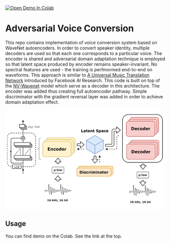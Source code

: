 [![Open Demo In Colab](https://colab.research.google.com/assets/colab-badge.svg)](https://colab.research.google.com/github/hubertsiuzdak/voice-conversion/blob/master/demo/Voice_Conversion.ipynb)
# Adversarial Voice Conversion

This repo contains implementation of voice conversion system based on WaveNet autoencoders. 
In order to convert speaker identity, multiple decoders are used so that each one corresponds to a particular voice.
The encoder is shared and adversarial domain adaptation technique is employed so that latent space produced by encoder remains speaker-invariant. 
No spectral features are used - the training is perfmormed end-to-end on waveforms. This approach is similar to [A Universal Music Translation Network](https://research.fb.com/publications/a-universal-music-translation-network/) introduced by Facebook AI Research.
This code is built on top of the [NV-Wavenet](https://github.com/NVIDIA/nv-wavenet) model which serve as a decoder in this architecture. 
The encoder was added thus creating full autoencoder pathway. Simple discriminator with the gradient reversal layer was added in order to achieve domain adaptation effect.

![Architecture](/docs/architecture.png)

## Usage

You can find demo on the Colab. See the link at the top.



